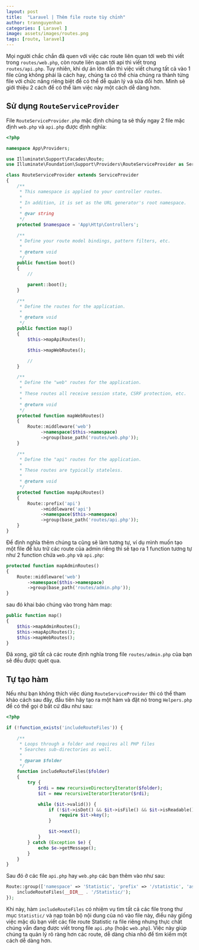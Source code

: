 ```yaml
---
layout: post
title:  "Laravel | Thêm file route tùy chỉnh"
author: trannguyenhan
categories: [ Laravel ]
image: assets/images/routes.png
tags: [route, laravel]
---
```

Mọi người chắc chắn đã quen với việc các route liên quan tới web thì viết trong `routes/web.php`, còn route liên quan tới api thì viết trong `routes/api.php`. Tuy nhiên, khi dự án lớn dần thì việc viết chung tất cả vào 1 file cũng không phải là cách hay, chúng ta có thể chia chúng ra thành từng file với chức năng riêng biệt để có thể dễ quản lý và sửa đổi hơn. Mình sẽ giới thiệu 2 cách để có thể làm việc này một cách dễ dàng hơn.

## Sử dụng `RouteServiceProvider`

File `RouteServiceProvider.php` mặc định chúng ta sẽ thấy ngay 2 file mặc định `web.php` và `api.php` được định nghĩa: 

```php
<?php

namespace App\Providers;

use Illuminate\Support\Facades\Route;
use Illuminate\Foundation\Support\Providers\RouteServiceProvider as ServiceProvider;

class RouteServiceProvider extends ServiceProvider
{
    /**
     * This namespace is applied to your controller routes.
     *
     * In addition, it is set as the URL generator's root namespace.
     *
     * @var string
     */
    protected $namespace = 'App\Http\Controllers';

    /**
     * Define your route model bindings, pattern filters, etc.
     *
     * @return void
     */
    public function boot()
    {
        //

        parent::boot();
    }

    /**
     * Define the routes for the application.
     *
     * @return void
     */
    public function map()
    {
        $this->mapApiRoutes();

        $this->mapWebRoutes();

        //
    }

    /**
     * Define the "web" routes for the application.
     *
     * These routes all receive session state, CSRF protection, etc.
     *
     * @return void
     */
    protected function mapWebRoutes()
    {
        Route::middleware('web')
             ->namespace($this->namespace)
             ->group(base_path('routes/web.php'));
    }

    /**
     * Define the "api" routes for the application.
     *
     * These routes are typically stateless.
     *
     * @return void
     */
    protected function mapApiRoutes()
    {
        Route::prefix('api')
             ->middleware('api')
             ->namespace($this->namespace)
             ->group(base_path('routes/api.php'));
    }
}

```

Để định nghĩa thêm chúng ta cũng sẽ làm tương tự, ví dụ mình muốn tạo một file để lưu trữ các route của admin riêng thì sẽ tạo ra 1 function tương tự như 2 function chứa `web.php` và `api.php`:

```php
protected function mapAdminRoutes()
{
    Route::middleware('web')
        ->namespace($this->namespace)
        ->group(base_path('routes/admin.php'));
}
```

sau đó khai báo chúng vào trong hàm map:

```php
public function map()
{
    $this->mapAdminRoutes();
    $this->mapApiRoutes();
    $this->mapWebRoutes();
}
```

Đã xong, giờ tất cả các route định nghĩa trong file `routes/admin.php` của bạn sẽ đều được quét qua.

## Tự tạo hàm 

Nếu như bạn không thích việc dùng `RouteServiceProvider` thì có thể tham khảo cách sau đây, đầu tiên hãy tạo ra một hàm và đặt nó trong `Helpers.php` để có thể gọi ở bất cứ đâu như sau:

```php
<?php

if (!function_exists('includeRouteFiles')) {

    /**
     * Loops through a folder and requires all PHP files
     * Searches sub-directories as well.
     *
     * @param $folder
     */
    function includeRouteFiles($folder)
    {
        try {
            $rdi = new recursiveDirectoryIterator($folder);
            $it = new recursiveIteratorIterator($rdi);

            while ($it->valid()) {
                if (!$it->isDot() && $it->isFile() && $it->isReadable() && $it->current()->getExtension() === 'php') {
                    require $it->key();
                }

                $it->next();
            }
        } catch (Exception $e) {
            echo $e->getMessage();
        }
    }
}

```

Sau đó ở các file `api.php` hay `web.php` các bạn thêm vào như sau: 

```php
Route::group(['namespace' => 'Statistic', 'prefix' => '/statistic', 'as' => 'statistic.'], function () {
    includeRouteFiles(__DIR__ . '/Statistic/');
});
```

Khi này, hàm `includeRouteFiles` có nhiệm vụ tìm tất cả các file trong thư mục `Statistic/` và nạp toàn bộ nội dung của nó vào file này, điều này giống việc mặc dù bạn viết các file route Statistic ra file riêng nhưng thực chất chúng vẫn đang được viết trong file `api.php` (hoặc `web.php`). Việc này giúp chúng ta quản lý rõ ràng hơn các route, dễ dàng chia nhỏ để tìm kiếm một cách dễ dàng hơn.